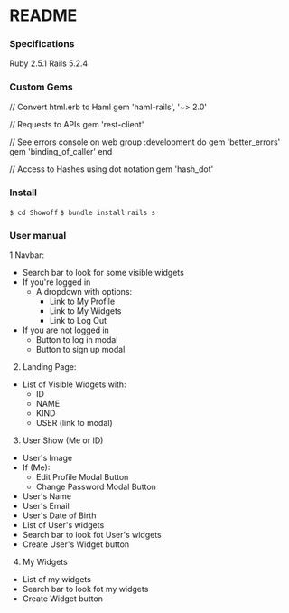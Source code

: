 # README

### Specifications
Ruby 2.5.1
Rails 5.2.4

### Custom Gems
// Convert html.erb to Haml
gem 'haml-rails', '~> 2.0'

// Requests to APIs
gem 'rest-client'

// See errors console on web
group :development do
  gem 'better_errors'
  gem 'binding_of_caller'
end

// Access to Hashes using dot notation
gem 'hash_dot'

### Install
`$ cd Showoff`
`$ bundle install`
`rails s`

### User manual
1 Navbar:
  - Search bar to look for some visible widgets
  - If you're logged in
    - A dropdown with options:
      - Link to My Profile
      - Link to My Widgets
      - Link to Log Out
  - If you are not logged in
    - Button to log in modal
    - Button to sign up modal

2. Landing Page:
  - List of Visible Widgets with:
    - ID
    - NAME
    - KIND
    - USER (link to modal)

3. User Show (Me or ID)
  - User's Image
  - If (Me):
    - Edit Profile Modal Button
    - Change Password Modal Button
  - User's Name
  - User's Email
  - User's Date of Birth
  - List of User's widgets
  - Search bar to look fot User's widgets
  - Create User's Widget button

4. My Widgets
  - List of my widgets
  - Search bar to look fot my widgets
  - Create Widget button
